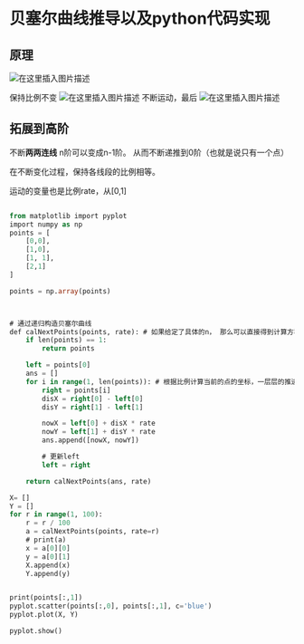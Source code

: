﻿# 贝塞尔曲线推导以及python代码实现

## 原理

![在这里插入图片描述](https://img-blog.csdnimg.cn/20210311223907420.png)


保持比例不变
![在这里插入图片描述](https://img-blog.csdnimg.cn/20210311223926949.png)
不断运动，最后
![在这里插入图片描述](https://img-blog.csdnimg.cn/2021031122402655.png?x-oss-process=image/watermark,type_ZmFuZ3poZW5naGVpdGk,shadow_10,text_aHR0cHM6Ly9ibG9nLmNzZG4ubmV0L3FxXzMzODg1Mjc1,size_16,color_FFFFFF,t_70)

## 拓展到高阶
不断**两两连线**
n阶可以变成n-1阶。
从而不断递推到0阶（也就是说只有一个点）

在不断变化过程，保持各线段的比例相等。

运动的变量也是比例rate，从[0,1]

```sql

from matplotlib import pyplot
import numpy as np
points = [
    [0,0],
    [1,0],
    [1, 1],
    [2,1]
]

points = np.array(points)



# 通过递归构造贝塞尔曲线
def calNextPoints(points, rate): # 如果给定了具体的n， 那么可以直接得到计算方程
    if len(points) == 1:
        return points

    left = points[0]
    ans = []
    for i in range(1, len(points)): # 根据比例计算当前的点的坐标，一层层的推进
        right = points[i]
        disX = right[0] - left[0]
        disY = right[1] - left[1]

        nowX = left[0] + disX * rate
        nowY = left[1] + disY * rate
        ans.append([nowX, nowY])

        # 更新left
        left = right

    return calNextPoints(ans, rate)

X= []
Y = []
for r in range(1, 100):
    r = r / 100
    a = calNextPoints(points, rate=r)
    # print(a)
    x = a[0][0]
    y = a[0][1]
    X.append(x)
    Y.append(y)


print(points[:,1])
pyplot.scatter(points[:,0], points[:,1], c='blue')
pyplot.plot(X, Y)

pyplot.show()
```

